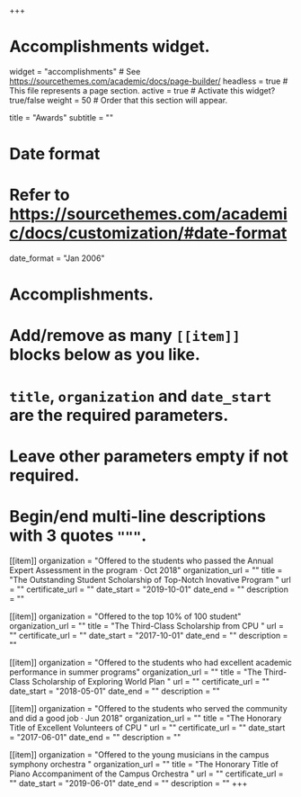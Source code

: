+++
# Accomplishments widget.
widget = "accomplishments"  # See https://sourcethemes.com/academic/docs/page-builder/
headless = true  # This file represents a page section.
active = true  # Activate this widget? true/false
weight = 50  # Order that this section will appear.

title = "Awards"
subtitle = ""

# Date format
#   Refer to https://sourcethemes.com/academic/docs/customization/#date-format
date_format = "Jan 2006"

# Accomplishments.
#   Add/remove as many `[[item]]` blocks below as you like.
#   `title`, `organization` and `date_start` are the required parameters.
#   Leave other parameters empty if not required.
#   Begin/end multi-line descriptions with 3 quotes `"""`.

[[item]]
  organization = "Offered to the students who passed the Annual Expert Assessment in the program   ·   Oct 2018"
  organization_url = ""
  title = "The Outstanding Student Scholarship of Top-Notch Inovative Program "
  url = ""
  certificate_url = ""
  date_start = "2019-10-01"
  date_end = ""
  description = ""

  
[[item]]
  organization = "Offered to the top 10% of 100 student"
  organization_url = ""
  title = "The Third-Class Scholarship from CPU                                                  "
  url = ""
  certificate_url = ""
  date_start = "2017-10-01"
  date_end = ""
  description = ""
  
  [[item]]
  organization = "Offered to the students who had excellent academic performance in summer programs"
  organization_url = ""
  title = "The Third-Class Scholarship of Exploring World Plan "
  url = ""
  certificate_url = ""
  date_start = "2018-05-01"
  date_end = ""
  description = ""

  [[item]]
  organization = "Offered to the students who served the community and did a good job   ·  Jun 2018"
  organization_url = ""
  title = "The Honorary Title of Excellent Volunteers of CPU "
  url = ""
  certificate_url = ""
  date_start = "2017-06-01"
  date_end = ""
  description = ""
  
  [[item]]
  organization = "Offered to the young musicians in the campus symphony orchestra "
  organization_url = ""
  title = "The Honorary Title of Piano Accompaniment of the Campus Orchestra "
  url = ""
  certificate_url = ""
  date_start = "2019-06-01"
  date_end = ""
  description = ""
+++
